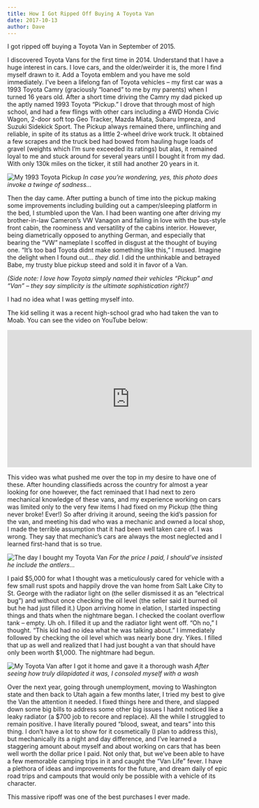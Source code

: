 ```yaml
---
title: How I Got Ripped Off Buying A Toyota Van
date: 2017-10-13
author: Dave
---
```


I got ripped off buying a Toyota Van in September of 2015.

I discovered Toyota Vans for the first time in 2014. Understand that I have a huge interest in cars. I love cars, and the older/weirder it is, the more I find myself drawn to it. Add a Toyota emblem and you have me sold immediately. I&#8217;ve been a lifelong fan of Toyota vehicles &#8211; my first car was a 1993 Toyota Camry (graciously &#8220;loaned&#8221; to me by my parents) when I turned 16 years old. After a short time driving the Camry my dad picked up the aptly named 1993 Toyota &#8220;Pickup.&#8221; I drove that through most of high school, and had a few flings with other cars including a 4WD Honda Civic Wagon, 2-door soft top Geo Tracker, Mazda Miata, Subaru Impreza, and Suzuki Sidekick Sport. The Pickup always remained there, unflinching and reliable, in spite of its status as a little 2-wheel drive work truck. It obtained a few scrapes and the truck bed had bowed from hauling huge loads of gravel (weights which I&#8217;m sure exceeded its ratings) but alas, it remained loyal to me and stuck around for several years until I bought it from my dad. With only 130k miles on the ticker, it still had another 20 years in it.

![My 1993 Toyota Pickup](/images/uploads/photos-pickup.jpg)
*In case you’re wondering, yes, this photo does invoke a twinge of sadness…*

Then the day came. After putting a bunch of time into the pickup making some improvements including building out a camper/sleeping platform in the bed, I stumbled upon the Van. I had been wanting one after driving my brother-in-law Cameron&#8217;s VW Vanagon and falling in love with the bus-style front cabin, the roominess and versatility of the cabins interior. However, being diametrically opposed to anything German, and especially that bearing the &#8220;VW&#8221; nameplate I scoffed in disgust at the thought of buying one. &#8220;It&#8217;s too bad Toyota didnt make something like this,&#8221; I mused. Imagine the delight when I found out&#8230; _they did_. I did the unthinkable and betrayed Babe, my trusty blue pickup steed and sold it in favor of a Van.

_(Side note: I love how Toyota simply named their vehicles &#8220;Pickup&#8221; and &#8220;Van&#8221; &#8211; they say simplicity is the ultimate sophistication right?)_

I had no idea what I was getting myself into.

The kid selling it was a recent high-school grad who had taken the van to Moab. You can see the video on YouTube below:

<iframe width="560" height="315" src="https://www.youtube.com/embed/hVcHinD5CUk" frameborder="0" allow="accelerometer; autoplay; encrypted-media; gyroscope; picture-in-picture" allowfullscreen></iframe>

This video was what pushed me over the top in my desire to have one of these. After hounding classifieds across the country for almost a year looking for one however, the fact reminaed that I had next to zero mechanical knowledge of these vans, and my experience working on cars was limited only to the very few items I had fixed on my Pickup (the thing never broke! Ever!) So after driving it around, seeing the kid&#8217;s passion for the van, and meeting his dad who was a mechanic and owned a local shop, I made the terrible assumption that it had been well taken care of. I was wrong. They say that mechanic&#8217;s cars are always the most neglected and I learned first-hand that is so true.

![The day I bought my Toyota Van](/images/uploads/photos-van-me.jpg)
*For the price I paid, I should’ve insisted he include the antlers…*

I paid $5,000 for what I thought was a meticulously cared for vehicle with a few small rust spots and happily drove the van home from Salt Lake City to St. George with the radiator light on (the seller dismissed it as an &#8220;electrical bug&#8221;) and without once checking the oil level (the seller said it burned oil but he had just filled it.) Upon arriving home in elation, I started inspecting things and thats when the nightmare began. I checked the coolant overflow tank &#8211; empty. Uh oh. I filled it up and the radiator light went off. &#8220;Oh no,&#8221; I thought. &#8220;This kid had no idea what he was talking about.&#8221; I immediately followed by checking the oil level which was nearly bone dry. Yikes. I filled that up as well and realized that I had just bought a van that should have only been worth $1,000. The nightmare had begun.

![My Toyota Van after I got it home and gave it a thorough wash](/images/uploads/photos-van-wash.jpg)
*After seeing how truly dilapidated it was, I consoled myself with a wash*

Over the next year, going through unemployment, moving to Washington state and then back to Utah again a few months later, I tried my best to give the Van the attention it needed. I fixed things here and there, and slapped down some big bills to address some other big issues I hadnt noticed like a leaky radiator (a $700 job to recore and replace). All the while I struggled to remain positive. I have literally poured &#8220;blood, sweat, and tears&#8221; into this thing. I don&#8217;t have a lot to show for it cosmetically (I plan to address this), but mechanically its a night and day difference, and I&#8217;ve learned a staggering amount about myself and about working on cars that has been well worth the dollar price I paid. Not only that, but we&#8217;ve been able to have a few memorable camping trips in it and caught the &#8220;Van Life&#8221; fever. I have a plethora of ideas and improvements for the future, and dream daily of epic road trips and campouts that would only be possible with a vehicle of its character.

This massive ripoff was one of the best purchases I ever made.

